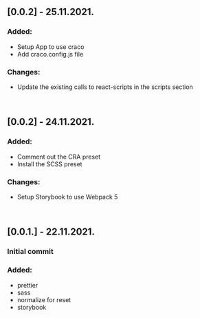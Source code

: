 ## [0.0.2] - 25.11.2021.

### Added:

- Setup App to use craco
- Add craco.config.js file

### Changes:

- Update the existing calls to react-scripts in the scripts section

<br>

## [0.0.2] - 24.11.2021.

### Added:

- Comment out the CRA preset
- Install the SCSS preset

### Changes:

- Setup Storybook to use Webpack 5

<br>

## [0.0.1.] - 22.11.2021.

### Initial commit

### Added:

- prettier
- sass
- normalize for reset
- storybook
